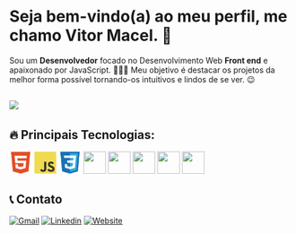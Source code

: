 # Seja bem-vindo(a) ao meu perfil, me chamo Vitor Macel. 🌹

Sou um **Desenvolvedor** focado no Desenvolvimento Web **Front end** e apaixonado por JavaScript. 👨🏻‍💻
Meu objetivo é destacar os projetos da melhor forma possível tornando-os intuitivos e lindos de se ver. 😉

##

<div align="left">
  <img height='180em' src="https://github-readme-stats.vercel.app/api/top-langs/?username=ovitormacel&layout=compact&theme=dark"/>
</div>

##

## 🔥 Principais Tecnologias:
<div>
<img width="40" height="40" src="https://raw.githubusercontent.com/devicons/devicon/1119b9f84c0290e0f0b38982099a2bd027a48bf1/icons/html5/html5-plain.svg">

<img width="40" height="40" src="https://raw.githubusercontent.com/devicons/devicon/1119b9f84c0290e0f0b38982099a2bd027a48bf1/icons/javascript/javascript-original.svg">

<img width="40" height="40" src="https://raw.githubusercontent.com/devicons/devicon/1119b9f84c0290e0f0b38982099a2bd027a48bf1/icons/css3/css3-original.svg">

<img width="40" height="40" src="https://cdn.jsdelivr.net/gh/devicons/devicon/icons/react/react-original.svg" />

<img width="40" height="40" src="https://cdn.jsdelivr.net/gh/devicons/devicon/icons/typescript/typescript-original.svg" />

<img  width="40" height="40" src="https://cdn.jsdelivr.net/gh/devicons/devicon/icons/sass/sass-original.svg" />


<img width="40" height="40" src="https://cdn.jsdelivr.net/gh/devicons/devicon/icons/bootstrap/bootstrap-original.svg" />

<img width="40" height="40"  src="https://cdn.jsdelivr.net/gh/devicons/devicon/icons/figma/figma-original.svg" />                   
</div>

##

## 📞 Contato
<div>
<a href="mailto:contato@ovitormacel.com"><img src="https://img.shields.io/badge/Gmail-D14836?style=for-the-badge&logo=gmail&logoColor=white" alt="Gmail"></a>
<a href="https://www.linkedin.com/in/ovitormacel/" target="_blank"><img src="https://img.shields.io/badge/linkedin-%230077B5.svg?style=for-the-badge&logo=linkedin&logoColor=white" alt="Linkedin"></a>
<a href="https://www.ovitormacel.com/" target="_blank"><img src="https://img.shields.io/badge/website-000000?style=for-the-badge&logo=About.me&logoColor=white" alt="Website"></a>
</div>
